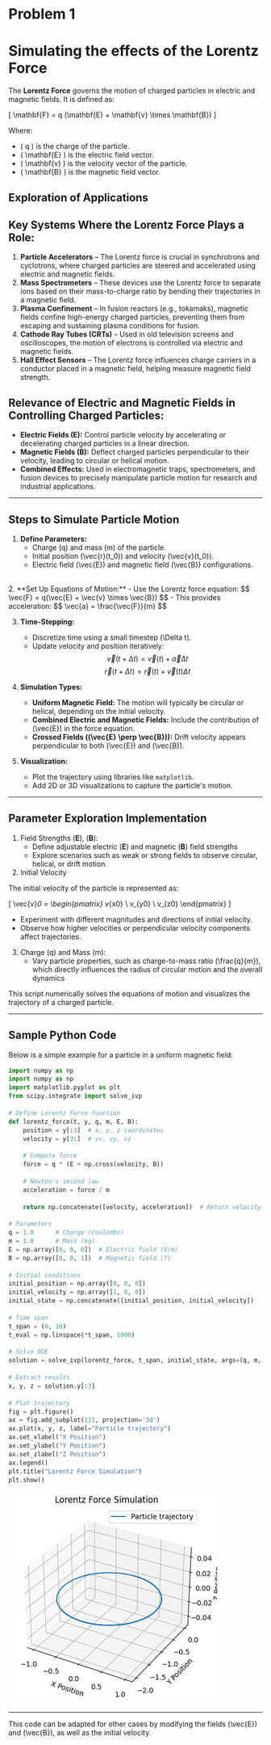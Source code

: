 # Problem 1
# Simulating the effects of the Lorentz Force

The **Lorentz Force** governs the motion of charged particles in electric and magnetic fields. It is defined as:

\[
\mathbf{F} = q (\mathbf{E} + \mathbf{v} \times \mathbf{B})
\]

Where:  

- \( q \) is the charge of the particle.
- \( \mathbf{E} \) is the electric field vector.
- \( \mathbf{v} \) is the velocity vector of the particle.
- \( \mathbf{B} \) is the magnetic field vector.

## Exploration of Applications  

## **Key Systems Where the Lorentz Force Plays a Role:**  
1. **Particle Accelerators** – The Lorentz force is crucial in synchrotrons and cyclotrons, where charged particles are steered and accelerated using electric and magnetic fields.  
2. **Mass Spectrometers** – These devices use the Lorentz force to separate ions based on their mass-to-charge ratio by bending their trajectories in a magnetic field.  
3. **Plasma Confinement** – In fusion reactors (e.g., tokamaks), magnetic fields confine high-energy charged particles, preventing them from escaping and sustaining plasma conditions for fusion.  
4. **Cathode Ray Tubes (CRTs)** – Used in old television screens and oscilloscopes, the motion of electrons is controlled via electric and magnetic fields.  
5. **Hall Effect Sensors** – The Lorentz force influences charge carriers in a conductor placed in a magnetic field, helping measure magnetic field strength.  

## **Relevance of Electric and Magnetic Fields in Controlling Charged Particles:**  
- **Electric Fields ($\mathbf{E}$):** Control particle velocity by accelerating or decelerating charged particles in a linear direction.  
- **Magnetic Fields ($\mathbf{B}$):** Deflect charged particles perpendicular to their velocity, leading to circular or helical motion.  
- **Combined Effects:** Used in electromagnetic traps, spectrometers, and fusion devices to precisely manipulate particle motion for research and industrial applications.  


---

## **Steps to Simulate Particle Motion**
1. **Define Parameters:**  <br>
    - Charge \(q\) and mass \(m\) of the particle.  
    - Initial position \(\vec{r}(t_0)\) and velocity \(\vec{v}(t_0)\).  
    - Electric field \(\vec{E}\) and magnetic field \(\vec{B}\) configurations.  
<br>
2. **Set Up Equations of Motion:**  
    - Use the Lorentz force equation:  
    $$
    \vec{F} = q(\vec{E} + \vec{v} \times \vec{B})
    $$
    - This provides acceleration:  
    $$
     \vec{a} = \frac{\vec{F}}{m}
    $$

3. **Time-Stepping:**  
    - Discretize time using a small timestep \(\Delta t\).  
    - Update velocity and position iteratively:  
     $$
     \vec{v}(t + \Delta t) = \vec{v}(t) + \vec{a} \Delta t
     $$
     $$
     \vec{r}(t + \Delta t) = \vec{r}(t) + \vec{v}(t) \Delta t
     $$

4. **Simulation Types:**  
    - **Uniform Magnetic Field:** The motion will typically be circular or helical, depending on the initial velocity.  
    - **Combined Electric and Magnetic Fields:** Include the contribution of \(\vec{E}\) in the force equation.  
    - **Crossed Fields (\(\vec{E} \perp \vec{B}\)):** Drift velocity appears perpendicular to both \(\vec{E}\) and \(\vec{B}\).  

5. **Visualization:**
    - Plot the trajectory using libraries like `matplotlib`.  
    - Add 2D or 3D visualizations to capture the particle's motion.  

---
## Parameter Exploration Implementation

1. Field Strengths ($\mathbf{E}$), ($\mathbf{B}$):
    - Define adjustable electric ($\mathbf{E}$) and magnetic ($\mathbf{B}$) field strengths
    - Explore scenarios such as weak or strong fields to observe circular, helical, or drift motion.
2. Initial Velocity

The initial velocity of the particle is represented as:

\[
\vec{v}_0 =
\begin{pmatrix}
v_{x0} \\
v_{y0} \\
v_{z0}
\end{pmatrix}
\]

- Experiment with different magnitudes and directions of initial velocity.
- Observe how higher velocities or perpendicular velocity components affect trajectories.  
3. Charge \(q\) and Mass \(m\):
    - Vary particle properties, such as charge-to-mass ratio \(\frac{q}{m}\), which directly influences the radius of circular motion and the overall dynamics




This script numerically solves the equations of motion and visualizes the trajectory of a charged particle.

---

## **Sample Python Code**
Below is a simple example for a particle in a uniform magnetic field:

```python
import numpy as np
import numpy as np
import matplotlib.pyplot as plt
from scipy.integrate import solve_ivp

# Define Lorentz Force function
def lorentz_force(t, y, q, m, E, B):
    position = y[:3]  # x, y, z coordinates
    velocity = y[3:]  # vx, vy, vz

    # Compute force
    force = q * (E + np.cross(velocity, B))
    
    # Newton's second law
    acceleration = force / m
    
    return np.concatenate([velocity, acceleration])  # Return velocity and acceleration

# Parameters
q = 1.0      # Charge (Coulombs)
m = 1.0      # Mass (kg)
E = np.array([0, 0, 0])  # Electric field (V/m)
B = np.array([0, 0, 1])  # Magnetic field (T)

# Initial conditions
initial_position = np.array([0, 0, 0])
initial_velocity = np.array([1, 0, 0])
initial_state = np.concatenate([initial_position, initial_velocity])

# Time span
t_span = (0, 10)
t_eval = np.linspace(*t_span, 1000)

# Solve ODE
solution = solve_ivp(lorentz_force, t_span, initial_state, args=(q, m, E, B), t_eval=t_eval)

# Extract results
x, y, z = solution.y[:3]

# Plot trajectory
fig = plt.figure()
ax = fig.add_subplot(111, projection='3d')
ax.plot(x, y, z, label="Particle trajectory")
ax.set_xlabel("X Position")
ax.set_ylabel("Y Position")
ax.set_zlabel("Z Position")
ax.legend()
plt.title("Lorentz Force Simulation")
plt.show()
```
![alt text](image-6.png)

---

This code can be adapted for other cases by modifying the fields \(\vec{E}\) and \(\vec{B}\), as well as the initial velocity.